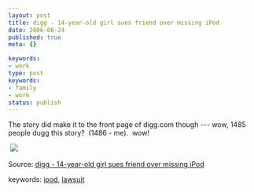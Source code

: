 ```yaml
---
layout: post
title: digg - 14-year-old girl sues friend over missing iPod
date: 2006-08-24
published: true
meta: {}

keywords:
- work
type: post
keywords:
- family
- work
status: publish
---
```



The story did make it to the front page of digg.com though --- wow, 1485 people dugg this story?  (1486 - me).  wow!



 [![](http://www.andyeick.com/_blogMedia/digg14yearoldgirlsuesfriendovermissingiP_14924/digg11.gif)](http://digg.com/apple/14_year_old_girl_sues_friend_over_missing_iPod)



Source: [digg - 14-year-old girl sues friend over missing iPod](http://digg.com/apple/14_year_old_girl_sues_friend_over_missing_iPod)



keywords: [ipod](http://technorati.com/tag/ipod), [lawsuit](http://technorati.com/tag/lawsuit)

